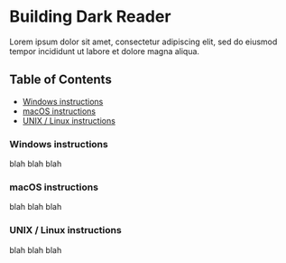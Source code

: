 # Building Dark Reader

Lorem ipsum dolor sit amet, consectetur adipiscing elit, sed do eiusmod tempor incididunt ut labore et dolore magna aliqua.

## Table of Contents
- [Windows instructions](https://github.com/AndrewDaGuy/darkreader/blob/Building-Patch/BUILDING.md#windows-instructions)
- [macOS instructions](https://github.com/AndrewDaGuy/darkreader/blob/Building-Patch/BUILDING.md#macos-instructions)
- [UNIX / Linux instructions](https://github.com/AndrewDaGuy/darkreader/blob/Building-Patch/BUILDING.md#unix--linux-instructions)

### Windows instructions

blah blah blah


### macOS instructions

blah blah blah

### UNIX / Linux instructions

blah blah blah
